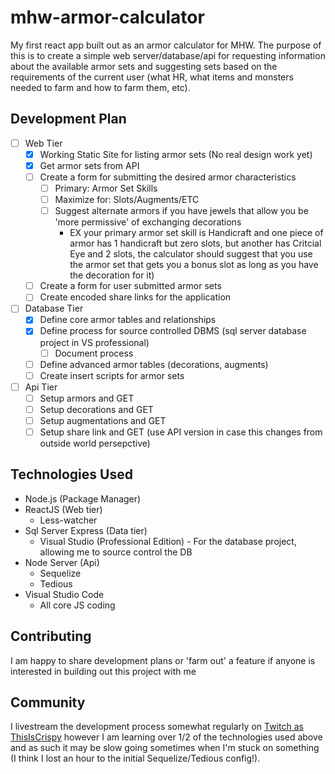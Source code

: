 # mhw-armor-calculator

My first react app built out as an armor calculator for MHW. The purpose of this is to create a simple web server/database/api for requesting information about the available armor sets and suggesting sets based on the requirements of the current user (what HR, what items and monsters needed to farm and how to farm them, etc).

## Development Plan

- [ ] Web Tier
  - [x] Working Static Site for listing armor sets (No real design work yet)
  - [x] Get armor sets from API
  - [ ] Create a form for submitting the desired armor characteristics
    - [ ] Primary: Armor Set Skills
    - [ ] Maximize for: Slots/Augments/ETC
    - [ ] Suggest alternate armors if you have jewels that allow you be 'more permissive' of exchanging decorations
      * EX your primary armor set skill is Handicraft and one piece of armor has 1 handicraft but zero slots, but another has Critcial Eye and 2 slots, the calculator should suggest that you use the armor set that gets you a bonus slot as long as you have the decoration for it)
  - [ ] Create a form for user submitted armor sets
  - [ ] Create encoded share links for the application
- [ ] Database Tier
  - [x] Define core armor tables and relationships
  - [x] Define process for source controlled DBMS (sql server database project in VS professional)
    - [ ] Document process
  - [ ] Define advanced armor tables (decorations, augments)
  - [ ] Create insert scripts for armor sets
- [ ] Api Tier
  - [ ] Setup armors and GET
  - [ ] Setup decorations and GET
  - [ ] Setup augmentations and GET
  - [ ] Setup share link and GET (use API version in case this changes from outside world persepctive)

## Technologies Used

* Node.js (Package Manager)
* ReactJS (Web tier)
    * Less-watcher
* Sql Server Express (Data tier)
    * Visual Studio (Professional Edition) - For the database project, allowing me to source control the DB
* Node Server (Api)
    * Sequelize
    * Tedious
* Visual Studio Code
    * All core JS coding

## Contributing

I am happy to share development plans or 'farm out' a feature if anyone is interested in building out this project with me

## Community

I livestream the development process somewhat regularly on [Twitch as ThisIsCrispy](https://www.twitch.tv/thisiscrispy) however I am learning over 1/2 of the technologies used above and as such it may be slow going sometimes when I'm stuck on something (I think I lost an hour to the initial Sequelize/Tedious config!).
